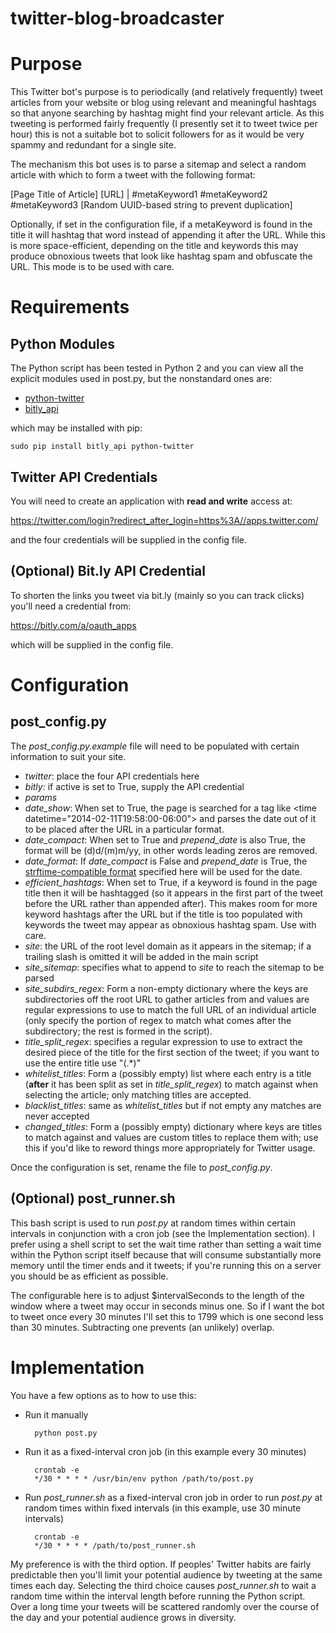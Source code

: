 # twitter-blog-broadcaster

# Purpose

This Twitter bot's purpose is to periodically (and relatively frequently) tweet articles from your website or blog using relevant and meaningful hashtags so that anyone searching by hashtag might find your relevant article. As this tweeting is performed fairly frequently (I presently set it to tweet twice per hour) this is not a suitable bot to solicit followers for as it would be very spammy and redundant for a single site.

The mechanism this bot uses is to parse a sitemap and select a random article with which to form a tweet with the following format:

\[Page Title of Article\] \[URL\] | #metaKeyword1 #metaKeyword2 #metaKeyword3 [Random UUID-based string to prevent duplication]

Optionally, if set in the configuration file, if a metaKeyword is found in the title it will hashtag that word instead of appending it after the URL. While this is more space-efficient, depending on the title and keywords this may produce obnoxious tweets that look like hashtag spam and obfuscate the URL. This mode is to be used with care.

# Requirements

## Python Modules

The Python script has been tested in Python 2 and you can view all the explicit modules used in post.py, but the nonstandard ones are:

* [python-twitter](https://github.com/bear/python-twitter)
* [bitly\_api](https://github.com/bitly/bitly-api-python)

which may be installed with pip:

    sudo pip install bitly_api python-twitter

## Twitter API Credentials

You will need to create an application with **read and write** access at:

https://twitter.com/login?redirect_after_login=https%3A//apps.twitter.com/

and the four credentials will be supplied in the config file.

## (Optional) Bit.ly API Credential

To shorten the links you tweet via bit.ly (mainly so you can track clicks) you'll need a credential from:

https://bitly.com/a/oauth_apps

which will be supplied in the config file.

# Configuration

## post\_config.py

The *post\_config.py.example* file will need to be populated with certain information to suit your site.

* *twitter*: place the four API credentials here
* *bitly*: if active is set to True, supply the API credential
* *params*
 * *date\_show*: When set to True, the page is searched for a tag like &lt;time datetime="2014-02-11T19:58:00-06:00"&gt; and parses the date out of it to be placed after the URL in a particular format.
 * *date\_compact*: When set to True and *prepend\_date* is also True, the format will be (d)d/(m)m/yy, in other words leading zeros are removed.
 * *date\_format*: If *date\_compact* is False and *prepend\_date* is True, the [strftime-compatible format](http://docs.python.org/2/library/datetime.html#strftime-and-strptime-behavior) specified here will be used for the date.
 * *efficient\_hashtags*: When set to True, if a keyword is found in the page title then it will be hashtagged (so it appears in the first part of the tweet before the URL rather than appended after). This makes room for more keyword hashtags after the URL but if the title is too populated with keywords the tweet may appear as obnoxious hashtag spam. Use with care.
 * *site*: the URL of the root level domain as it appears in the sitemap; if a trailing slash is omitted it will be added in the main script
 * *site\_sitemap*: specifies what to append to *site* to reach the sitemap to be parsed
 * *site\_subdirs\_regex*: Form a non-empty dictionary where the keys are subdirectories off the root URL to gather articles from and values are regular expressions to use to match the full URL of an individual article (only specify the portion of regex to match what comes after the subdirectory; the rest is formed in the script).
 * *title\_split\_regex*: specifies a regular expression to use to extract the desired piece of the title for the first section of the tweet; if you want to use the entire title use "(.\*)"
 * *whitelist\_titles*: Form a (possibly empty) list where each entry is a title (**after** it has been split as set in *title\_split\_regex*) to match against when selecting the article; only matching titles are accepted.
 * *blacklist\_titles*: same as *whitelist\_titles* but if not empty any matches are never accepted
 * *changed\_titles*: Form a (possibly empty) dictionary where keys are titles to match against and values are custom titles to replace them with; use this if you'd like to reword things more appropriately for Twitter usage.

Once the configuration is set, rename the file to *post\_config.py*.

## (Optional) post\_runner.sh

This bash script is used to run *post.py* at random times within certain intervals in conjunction with a cron job (see the Implementation section). I prefer using a shell script to set the wait time rather than setting a wait time within the Python script itself because that will consume substantially more memory until the timer ends and it tweets; if you're running this on a server you should be as efficient as possible.

The configurable here is to adjust $intervalSeconds to the length of the window where a tweet may occur in seconds minus one. So if I want the bot to tweet once every 30 minutes I'll set this to 1799 which is one second less than 30 minutes. Subtracting one prevents (an unlikely) overlap.

# Implementation

You have a few options as to how to use this:

* Run it manually

        python post.py

* Run it as a fixed-interval cron job (in this example every 30 minutes)

        crontab -e
        */30 * * * * /usr/bin/env python /path/to/post.py

* Run *post\_runner.sh* as a fixed-interval cron job in order to run *post.py* at random times within fixed intervals (in this example, use 30 minute intervals)

        crontab -e
        */30 * * * * /path/to/post_runner.sh

My preference is with the third option. If peoples' Twitter habits are fairly predictable then you'll limit your potential audience by tweeting at the same times each day. Selecting the third choice causes *post\_runner.sh* to wait a random time within the interval length before running the Python script. Over a long time your tweets will be scattered randomly over the course of the day and your potential audience grows in diversity.
